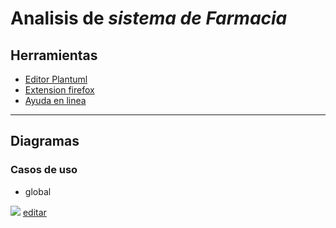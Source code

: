 # Analisis de *sistema de Farmacia*
## Herramientas
- [Editor Plantuml](https://sujoyu.github.io/plantuml-previewer/)
- [Extension firefox](https://addons.mozilla.org/en-US/firefox/addon/plantuml-visualizer/)
- [Ayuda en linea](https://plantuml.com/sitemap-language-specification) 
___
## Diagramas
### Casos de uso
- global

![](http://www.plantuml.com/plantuml/png/dP9DRnf138RlyojSUg1TYGzGrHD2KDhUk13j3p0pPh6OzIJpaKkK_vxiC4g4-8Z4pNhtUVUrFLw4Y3wcreB6u08OWXJSH4MEbXG0PBt8q92GHmi_wbKfVsQcgWA7I2rsu7_qBMh6gb8a1ev_sXCQyXb-vi1EeB5kYxOp56-c2zV_ng9jCWJ3KJYmZBOsqV3HedIzAjJHULXEndL8wDajnGctxaEV5dr33OVeqJZuxiaeJpgYD9QWLq9xy9ARwgyszL_8PGgaCH3K3wl9TDbuQj2loR36bYIwCsRy9mLz6_crTePt_0Nr-v_bbkKKUbLdOy9WS2KOrCNP1-cgOJQBxa0odzzsbZtSOosptvTRLdBDAouIU6xs4Tpkuhld9PE5TFm0_ZF3qrDYyfGHJ94aiaRDJe04o9xSPPUarEAzxExl3G00)
[editar](http://www.plantuml.com/plantuml/uml/dP9DRnf138RlyojSUg1TYGzGrHD2KDhUk13j3p0pPh6OzIJpaKkK_vxiC4g4-8Z4pNhtUVUrFLw4Y3wcreB6u08OWXJSH4MEbXG0PBt8q92GHmi_wbKfVsQcgWA7I2rsu7_qBMh6gb8a1ev_sXCQyXb-vi1EeB5kYxOp56-c2zV_ng9jCWJ3KJYmZBOsqV3HedIzAjJHULXEndL8wDajnGctxaEV5dr33OVeqJZuxiaeJpgYD9QWLq9xy9ARwgyszL_8PGgaCH3K3wl9TDbuQj2loR36bYIwCsRy9mLz6_crTePt_0Nr-v_bbkKKUbLdOy9WS2KOrCNP1-cgOJQBxa0odzzsbZtSOosptvTRLdBDAouIU6xs4Tpkuhld9PE5TFm0_ZF3qrDYyfGHJ94aiaRDJe04o9xSPPUarEAzxExl3G00)